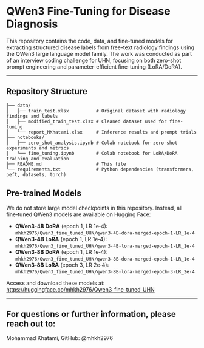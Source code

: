 # QWen3 Fine-Tuning for Disease Diagnosis

This repository contains the code, data, and fine-tuned models for extracting structured disease labels from free-text radiology findings using the QWen3 large language model family. The work was conducted as part of an interview coding challenge for UHN, focusing on both zero-shot prompt engineering and parameter-efficient fine-tuning (LoRA/DoRA).

---

## Repository Structure
```text
├── data/
│   ├── train_test.xlsx          # Original dataset with radiology findings and labels
│   ├── modified_train_test.xlsx # Cleaned dataset used for fine-tuning
│   └── report_MKhatami.xlsx     # Inference results and prompt trials
├── notebooks/
│   ├── zero_shot_analysis.ipynb # Colab notebook for zero-shot experiments and metrics
│   └── fine_tuning.ipynb        # Colab notebook for LoRA/DoRA training and evaluation
├── README.md                    # This file
└── requirements.txt             # Python dependencies (transformers, peft, datasets, torch)
```
## Pre-trained Models

We do not store large model checkpoints in this repository. Instead, all fine‑tuned QWen3 models are available on Hugging Face:

- **QWen3‑4B DoRA** (epoch 1, LR 1e‑4): `mhkh2976/Qwen3_fine_tuned_UHN/qwen3-4B-dora-merged-epoch-1-LR_1e-4`
- **QWen3‑4B LoRA** (epoch 1, LR 1e‑4): `mhkh2976/Qwen3_fine_tuned_UHN/qwen3-4B-lora-merged-epoch-1-LR_1e-4`
- **QWen3‑8B DoRA** (epoch 1, LR 1e‑4): `mhkh2976/Qwen3_fine_tuned_UHN/qwen3-8B-dora-merged-epoch-1-LR_1e-4`
- **QWen3‑8B LoRA** (epoch 3, LR 2e‑4): `mhkh2976/Qwen3_fine_tuned_UHN/qwen3-8B-lora-merged-epoch-3-LR_2e-4`

Access and download these models at: https://huggingface.co/mhkh2976/Qwen3_fine_tuned_UHN

---
## For questions or further information, please reach out to:

Mohammad Khatami, GitHub: @mhkh2976
